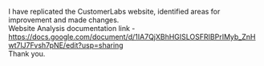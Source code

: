 I have replicated the CustomerLabs website, identified areas for improvement and made changes. <br>
Website Analysis  documentation link - https://docs.google.com/document/d/1IA7QjXBhHGISLOSFRIBPrIMyb_ZnHwt7lJ7Fvsh7pNE/edit?usp=sharing <br>
Thank you.   
